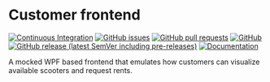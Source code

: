 # Customer frontend
[![Continuous Integration](https://github.com/e-scooter-2077/customer-frontend/actions/workflows/ci.yml/badge.svg?event=push)](https://github.com/e-scooter-2077/customer-frontend/actions/workflows/ci.yml)
[![GitHub issues](https://img.shields.io/github/issues-raw/e-scooter-2077/customer-frontend?style=plastic)](https://github.com/e-scooter-2077/customer-frontend/issues)
[![GitHub pull requests](https://img.shields.io/github/issues-pr-raw/e-scooter-2077/customer-frontend?style=plastic)](https://github.com/e-scooter-2077/customer-frontend/pulls)
[![GitHub](https://img.shields.io/github/license/e-scooter-2077/customer-frontend?style=plastic)](/LICENSE)
[![GitHub release (latest SemVer including pre-releases)](https://img.shields.io/github/v/release/e-scooter-2077/customer-frontend?include_prereleases&style=plastic)](https://github.com/e-scooter-2077/customer-frontend/releases)
[![Documentation](https://img.shields.io/badge/documentation-click%20here-informational?style=plastic)](https://e-scooter-2077.github.io/documentation/implementation/index.html#customer-frontend)

A mocked WPF based frontend that emulates how customers can visualize available scooters and request rents.
